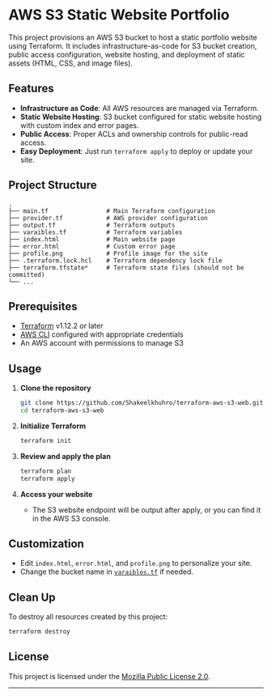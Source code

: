 # AWS S3 Static Website Portfolio

This project provisions an AWS S3 bucket to host a static portfolio website using Terraform. It includes infrastructure-as-code for S3 bucket creation, public access configuration, website hosting, and deployment of static assets (HTML, CSS, and image files).

## Features

- **Infrastructure as Code**: All AWS resources are managed via Terraform.
- **Static Website Hosting**: S3 bucket configured for static website hosting with custom index and error pages.
- **Public Access**: Proper ACLs and ownership controls for public-read access.
- **Easy Deployment**: Just run `terraform apply` to deploy or update your site.

## Project Structure

```
.
├── main.tf                # Main Terraform configuration
├── provider.tf            # AWS provider configuration
├── output.tf              # Terraform outputs
├── varaibles.tf           # Terraform variables
├── index.html             # Main website page
├── error.html             # Custom error page
├── profile.png            # Profile image for the site
├── .terraform.lock.hcl    # Terraform dependency lock file
├── terraform.tfstate*     # Terraform state files (should not be committed)
└── ...
```

## Prerequisites

- [Terraform](https://www.terraform.io/downloads.html) v1.12.2 or later
- [AWS CLI](https://aws.amazon.com/cli/) configured with appropriate credentials
- An AWS account with permissions to manage S3

## Usage

1. **Clone the repository**
   ```sh
   git clone https://github.com/Shakeelkhuhro/terraform-aws-s3-web.git
   cd terraform-aws-s3-web
   ```

2. **Initialize Terraform**
   ```sh
   terraform init
   ```

3. **Review and apply the plan**
   ```sh
   terraform plan
   terraform apply
   ```

4. **Access your website**
   - The S3 website endpoint will be output after apply, or you can find it in the AWS S3 console.

## Customization

- Edit `index.html`, `error.html`, and `profile.png` to personalize your site.
- Change the bucket name in [`varaibles.tf`](varaibles.tf) if needed.

## Clean Up

To destroy all resources created by this project:
```sh
terraform destroy
```

## License

This project is licensed under the [Mozilla Public License 2.0](.terraform/providers/registry.terraform.io/hashicorp/aws/6.0.0/windows_amd64/LICENSE.txt).

---
